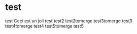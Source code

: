 # test
test
Ceci est un joli test
test2
test2tomerge
test3tomerge
test3
test4tomerge
test4
test5tomerge
test5

